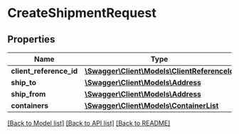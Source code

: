 # CreateShipmentRequest

## Properties
Name | Type | Description | Notes
------------ | ------------- | ------------- | -------------
**client_reference_id** | [**\Swagger\Client\Models\ClientReferenceId**](ClientReferenceId.md) |  | 
**ship_to** | [**\Swagger\Client\Models\Address**](Address.md) |  | 
**ship_from** | [**\Swagger\Client\Models\Address**](Address.md) |  | 
**containers** | [**\Swagger\Client\Models\ContainerList**](ContainerList.md) |  | 

[[Back to Model list]](../../README.md#documentation-for-models) [[Back to API list]](../../README.md#documentation-for-api-endpoints) [[Back to README]](../../README.md)

